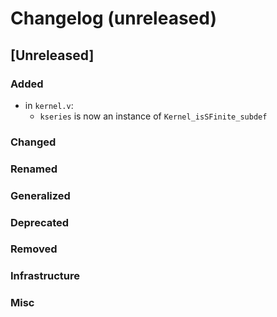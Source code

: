 # Changelog (unreleased)

## [Unreleased]

### Added

- in `kernel.v`:
  + `kseries` is now an instance of `Kernel_isSFinite_subdef`

### Changed

### Renamed

### Generalized

### Deprecated

### Removed

### Infrastructure

### Misc
